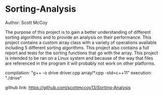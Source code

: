 # Sorting-Analysis

Author: Scott McCoy

The purpose of this project is to gain a better understanding of different
sorting algorithms and to provide an analysis on their performance. This project
contains a custom array class with a variety of operations available including 
5 different sorting algorithms. This project also contains a full report and
tests for the sorting functions that go with the array. This project is intended
to be ran on a Linux system and because of the way that files are referenced in
the program it will probably not work on other platforms.

compilation: "g++ -o drive driver.cpp array/*.cpp -std=c++11"
execution: "./drive"

github link: https://github.com/scottmccoy13/Sorting-Analysis
